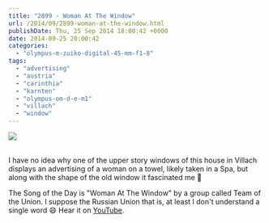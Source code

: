 ```yaml
---
title: "2899 - Woman At The Window"
url: /2014/09/2899-woman-at-the-window.html
publishDate: Thu, 25 Sep 2014 18:00:42 +0000
date: 2014-09-25 20:00:42
categories: 
  - "olympus-m-zuiko-digital-45-mm-f1-8"
tags: 
  - "advertising"
  - "austria"
  - "carinthia"
  - "karnten"
  - "olympus-om-d-e-m1"
  - "villach"
  - "window"
---
```

<div class="container">
<div class="center"><a target="_blank" href="https://d25zfm9zpd7gm5.cloudfront.net/1200x1200/2014/20140907_122605_lr.jpg"><img src="https://d25zfm9zpd7gm5.cloudfront.net/0600x0600/2014/20140907_122605_lr.jpg" /></a></div>
</div>
<br />

I have no idea why one of the upper story windows of this house in Villach displays an advertising of a woman on a towel, likely taken in a Spa, but along with the shape of the old window it fascinated me 🙂

The Song of the Day is "Woman At The Window" by a group called Team of the Union. I suppose the Russian Union that is, at least I don't understand a single word 😄 Hear it on <a href="https://www.youtube.com/watch?v=fG_38vugTZ4" target="_blank">YouTube</a>.
